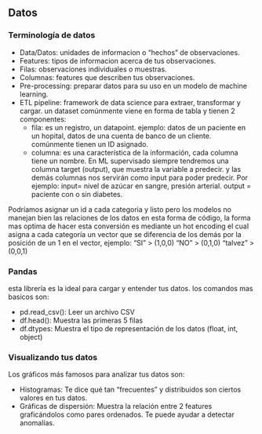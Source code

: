 ## Datos

### Terminología de datos

- Data/Datos: unidades de informacion o “hechos” de observaciones.
- Features: tipos de informacion acerca de tus observaciones.
- Filas: observaciones individuales o muestras.
- Columnas: features que describen tus observaciones.
- Pre-processing: preparar datos para su uso en un modelo de machine learning.
- ETL pipeline: framework de data science para extraer, transformar y cargar. un dataset comúnmente viene en forma de tabla y tienen 2 componentes:
  - fila: es un registro, un datapoint. ejemplo: datos de un paciente en un hopital, datos de una cuenta de banco de un cliente. comúnmente tienen un ID asignado.
  - columna: es una característica de la información, cada columna tiene un nombre. En ML supervisado siempre tendremos una columna target (output), que muestra la variable a predecir. y las demás columnas nos servirán como input para poder predecir. Por ejemplo: input= nivel de azúcar en sangre, presión arterial. output = paciente con o sin diabetes.


Podríamos asignar un id a cada categoria y listo pero los modelos no manejan bien las relaciones de los datos en esta forma de código, la forma mas optima de hacer esta conversión es mediante un hot encoding el cual asigna a cada categoría un vector que se diferencia de los demás por la posición de un 1 en el vector, ejemplo:
“SI” > (1,0,0)
“NO” > (0,1,0)
“talvez” > (0,0,1)


### Pandas

esta librería es la ideal para cargar y entender tus datos. los comandos mas basicos son:
* pd.read_csv(): Leer un archivo CSV
* df.head(): Muestra las primeras 5 filas
* df.dtypes: Muestra el tipo de representación de los datos (float, int, object)

### Visualizando tus datos

Los gráficos más famosos para analizar tus datos son:
* Histogramas: Te dice qué tan “frecuentes” y distribuidos son ciertos valores en tus datos.
* Gráficas de dispersión: Muestra la relación entre 2 features graficándolos como pares ordenados. Te puede ayudar a detectar anomalías.